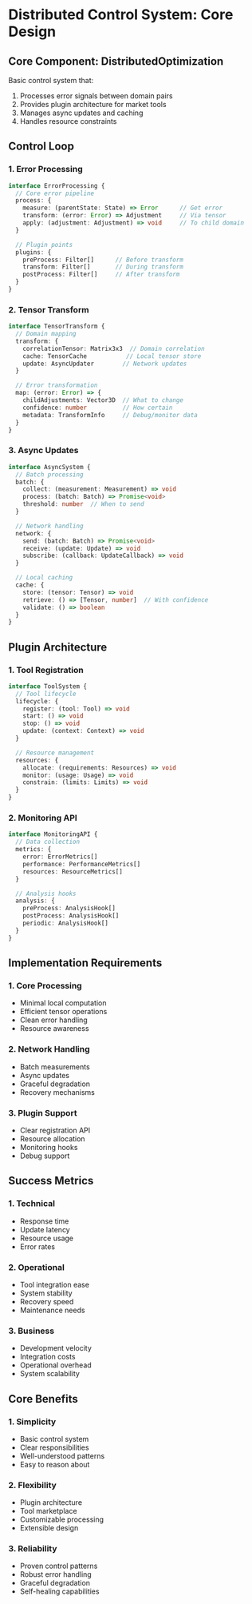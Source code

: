 # Distributed Control System: Core Design

## Core Component: DistributedOptimization

Basic control system that:

1. Processes error signals between domain pairs
2. Provides plugin architecture for market tools
3. Manages async updates and caching
4. Handles resource constraints

## Control Loop

### 1. Error Processing

```typescript
interface ErrorProcessing {
  // Core error pipeline
  process: {
    measure: (parentState: State) => Error      // Get error
    transform: (error: Error) => Adjustment     // Via tensor
    apply: (adjustment: Adjustment) => void     // To child domain
  }

  // Plugin points
  plugins: {
    preProcess: Filter[]      // Before transform
    transform: Filter[]       // During transform
    postProcess: Filter[]     // After transform
  }
}
```

### 2. Tensor Transform

```typescript
interface TensorTransform {
  // Domain mapping
  transform: {
    correlationTensor: Matrix3x3  // Domain correlation
    cache: TensorCache           // Local tensor store
    update: AsyncUpdater        // Network updates
  }

  // Error transformation
  map: (error: Error) => {
    childAdjustments: Vector3D  // What to change
    confidence: number          // How certain
    metadata: TransformInfo     // Debug/monitor data
  }
}
```

### 3. Async Updates

```typescript
interface AsyncSystem {
  // Batch processing
  batch: {
    collect: (measurement: Measurement) => void
    process: (batch: Batch) => Promise<void>
    threshold: number  // When to send
  }

  // Network handling
  network: {
    send: (batch: Batch) => Promise<void>
    receive: (update: Update) => void
    subscribe: (callback: UpdateCallback) => void
  }

  // Local caching
  cache: {
    store: (tensor: Tensor) => void
    retrieve: () => [Tensor, number]  // With confidence
    validate: () => boolean
  }
}
```

## Plugin Architecture

### 1. Tool Registration

```typescript
interface ToolSystem {
  // Tool lifecycle
  lifecycle: {
    register: (tool: Tool) => void
    start: () => void
    stop: () => void
    update: (context: Context) => void
  }

  // Resource management
  resources: {
    allocate: (requirements: Resources) => void
    monitor: (usage: Usage) => void
    constrain: (limits: Limits) => void
  }
}
```

### 2. Monitoring API

```typescript
interface MonitoringAPI {
  // Data collection
  metrics: {
    error: ErrorMetrics[]
    performance: PerformanceMetrics[]
    resources: ResourceMetrics[]
  }

  // Analysis hooks
  analysis: {
    preProcess: AnalysisHook[]
    postProcess: AnalysisHook[]
    periodic: AnalysisHook[]
  }
}
```

## Implementation Requirements

### 1. Core Processing

- Minimal local computation
- Efficient tensor operations
- Clean error handling
- Resource awareness

### 2. Network Handling

- Batch measurements
- Async updates
- Graceful degradation
- Recovery mechanisms

### 3. Plugin Support

- Clear registration API
- Resource allocation
- Monitoring hooks
- Debug support

## Success Metrics

### 1. Technical

- Response time
- Update latency
- Resource usage
- Error rates

### 2. Operational

- Tool integration ease
- System stability
- Recovery speed
- Maintenance needs

### 3. Business

- Development velocity
- Integration costs
- Operational overhead
- System scalability

## Core Benefits

### 1. Simplicity

- Basic control system
- Clear responsibilities
- Well-understood patterns
- Easy to reason about

### 2. Flexibility

- Plugin architecture
- Tool marketplace
- Customizable processing
- Extensible design

### 3. Reliability

- Proven control patterns
- Robust error handling
- Graceful degradation
- Self-healing capabilities